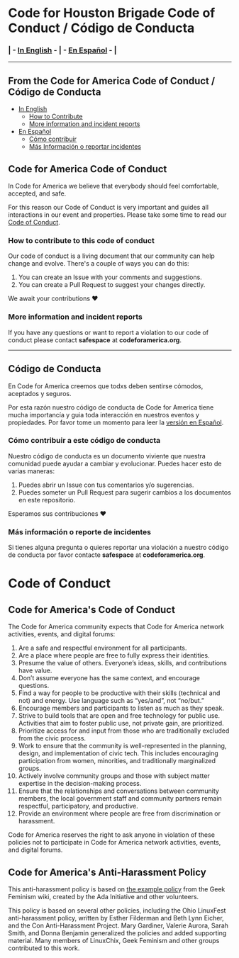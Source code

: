 # Code for Houston Brigade Code of Conduct / Código de Conducta

### | - [In English](https://github.com/codeforhoustonorg/codeofconduct/blob/master/english.md) - | - [En Español](https://github.com/codeforhouston/codeofconduct/blob/master/español.md) - |

----


## From the Code for America Code of Conduct / Código de Conducta

- [In English](https://github.com/codeforamerica/codeofconduct/blob/master/code-of-conduct-en.md)
  - [How to Contribute](#how-to-contribute-to-this-code-of-conduct)
  - [More information and incident reports](#more-information-and-incident-reports)
- [En Español](https://github.com/codeforamerica/codeofconduct/blob/master/code-of-conduct-es.md)
  - [Cómo contribuir](#cómo-contribuir-a-este-código-de-conducta)
  - [Más Información o reportar incidentes](#más-información-o-reporte-de-incidentes)

## Code for America Code of Conduct

In Code for America we believe that everybody should feel comfortable, accepted, and safe.

For this reason our Code of Conduct is very important and guides all interactions in our event and properties. Please take some time to read our [Code of Conduct](code-of-conduct-en.md).

### How to contribute to this code of conduct

Our code of conduct is a living document that our community can help change and evolve. There's a couple of ways you can do this:

1. You can create an Issue with your comments and suggestions.
2. You can create a Pull Request to suggest your changes directly.

We await your contributions :heart:

### More information and incident reports

If you have any questions or want to report a violation to our code of conduct please contact **safespace** at **codeforamerica.org**.

----

## Código de Conducta

En Code for America creemos que todxs deben sentirse cómodos, aceptados y seguros.

Por esta razón nuestro código de conducta de Code for America tiene mucha importancía y guia toda interacción en nuestros eventos y propiedades. Por favor tome un momento para leer la [versión en Español](code-of-conduct-es.md).

### Cómo contribuir a este código de conducta

Nuestro código de conducta es un documento viviente que nuestra comunidad puede ayudar a cambiar y evolucionar. Puedes hacer esto de varias maneras:

1. Puedes abrir un Issue con tus comentarios y/o sugerencias.
2. Puedes someter un Pull Request para sugerir cambios a los documentos en este repositorio.

Esperamos sus contribuciones :heart:

### Más información o reporte de incidentes

Si tienes alguna pregunta o quieres reportar una violación a nuestro código de conducta por favor contacte **safespace** at **codeforamerica.org**.

# Code of Conduct

## Code for America's Code of Conduct

The Code for America community expects that Code for America network activities, events, and digital forums:

1. Are a safe and respectful environment for all participants.
2. Are a place where people are free to fully express their identities.
3. Presume the value of others. Everyone’s ideas, skills, and contributions have value.
4. Don’t assume everyone has the same context, and encourage questions.
5. Find a way for people to be productive with their skills (technical and not) and energy. Use language such as “yes/and”, not “no/but.”
6. Encourage members and participants to listen as much as they speak.
7. Strive to build tools that are open and free technology for public use. Activities that aim to foster public use, not private gain, are prioritized.
8. Prioritize access for and input from those who are traditionally excluded from the civic process.
9. Work to ensure that the community is well-represented in the planning, design, and implementation of civic tech. This includes encouraging participation from women, minorities, and traditionally marginalized groups.
10. Actively involve community groups and those with subject matter expertise in the decision-making process.
11. Ensure that the relationships and conversations between community members, the local government staff and community partners remain respectful, participatory, and productive.
12. Provide an environment where people are free from discrimination or harassment.

Code for America reserves the right to ask anyone in violation of these policies not to participate in Code for America network activities, events, and digital forums.

## Code for America's Anti-Harassment Policy

This anti-harassment policy is based on <a href="http://geekfeminism.wikia.com/wiki/Conference_anti-harassment/Policy">the example policy</a> from the Geek Feminism wiki, created by the Ada Initiative and other volunteers.

This policy is based on several other policies, including the Ohio LinuxFest anti-harassment policy, written by Esther Filderman and Beth Lynn Eicher, and the Con Anti-Harassment Project. Mary Gardiner, Valerie Aurora, Sarah Smith, and Donna Benjamin generalized the policies and added supporting material. Many members of LinuxChix, Geek Feminism and other groups contributed to this work.
